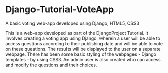 # Django-Tutorial-VoteApp
A basic voting web-app developed using Django, HTML5, CSS3

This is a web-app developed as part of the DjangoProject Tutorial. It involves creating a voting app using Django, wherein a user will be able to access questions according to their publishing date and will be able to vote on these questions. The results will be displayed to the user on a separate webpage. There has been some basic styling of the webpages - Django templates - by using CSS3. 
An admin user is also created who can access and modify the questions and their choices.
